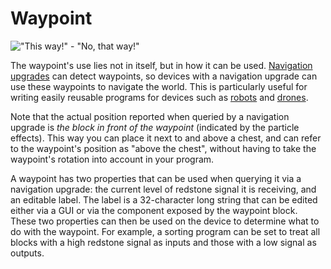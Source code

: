 # Waypoint

!["This way!" - "No, that way!"](oredict:opencomputers:waypoint)

The waypoint's use lies not in itself, but in how it can be used. [Navigation upgrades](../item/navigationUpgrade.md) can detect waypoints, so devices with a navigation upgrade can use these waypoints to navigate the world. This is particularly useful for writing easily reusable programs for devices such as [robots](robot.md) and [drones](../item/drone.md).

Note that the actual position reported when queried by a navigation upgrade is *the block in front of the waypoint* (indicated by the particle effects). This way you can place it next to and above a chest, and can refer to the waypoint's position as "above the chest", without having to take the waypoint's rotation into account in your program.

A waypoint has two properties that can be used when querying it via a navigation upgrade: the current level of redstone signal it is receiving, and an editable label. The label is a 32-character long string that can be edited either via a GUI or via the component exposed by the waypoint block. These two properties can then be used on the device to determine what to do with the waypoint. For example, a sorting program can be set to treat all blocks with a high redstone signal as inputs and those with a low signal as outputs.

